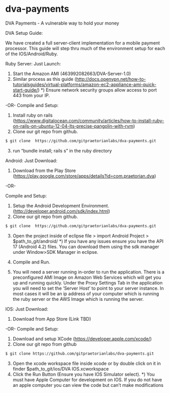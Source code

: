 dva-payments
============

DVA Payments - A vulnerable way to hold your money

DVA Setup Guide:

We have created a full server-client implementation for a mobile payment processor. This guide will step thru much of the environment setup for each of the IOS/Android/Ruby.

Ruby Server:
Just Launch:
1) Start the Amazon AMI (463992082663/DVA-Server-1.0)
2) Similar process as this guide (http://docs.openvpn.net/how-to-tutorialsguides/virtual-platforms/amazon-ec2-appliance-ami-quick-start-guide/)
*) Ensure network security groups allow access to port 443 from your IP. 

-OR-
Compile and Setup:
1) Install ruby on rails (https://www.digitalocean.com/community/articles/how-to-install-ruby-on-rails-on-ubuntu-12-04-lts-precise-pangolin-with-rvm)
2) Clone our git repo from github.
```bash
$ git clone  https://github.com/gitpraetorianlabs/dva-payments.git
```
3) run “bundle install; rails s” in the ruby directory

Android:
Just Download:
1) Download from the Play Store (https://play.google.com/store/apps/details?id=com.praetorian.dva)

-OR-

Compile and Setup:
1) Setup the Android Development Environment.  (http://developer.android.com/sdk/index.html)
2) Clone our git repo from github.
```bash
$ git clone  https://github.com/gitpraetorianlabs/dva-payments.git
```
3) Open the project inside of eclipse
	file > import
	Android Project > $path_to_git/android/
*) If you have any issues ensure you have the API 17 (Android 4.2) files. You can download them using the sdk manager under Window>SDK Manager in eclipse. 

4) Compile and Run. 

5) You will need a server running in-order to run the application. There is a preconfigured AMI Image on Amazon Web Services which will get you up and running quickly. Under the Proxy Settings Tab in the application you will need to set the ‘Server Host’ to point to your server instance. In most cases it will be an ip address of your computer which is running the ruby server or the AWS Image which is running the server. 


IOS:
Just Download:
1) Download from App Store (Link TBD)

-OR-
Compile and Setup:
1) Download and setup XCode (https://developer.apple.com/xcode/)
2) Clone our git repo from github
```bash
$ git clone https://github.com/gitpraetorianlabs/dva-payments.git
```
3) Open the xcode workspace file inside xcode or by double click on it in finder
	$path_to_git/ios/DVA IOS.xcworkspace
4) Click the Run Button (Ensure you have IOS Simulator select).
*) You must have Apple Computer for development on IOS. If you do not have an apple computer you can view the code but can’t make modifications


